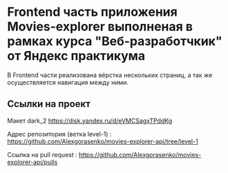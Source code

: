 # Frontend часть приложения Movies-explorer выполненая в рамках курса "Веб-разработчкик" от Яндекс практикума

В Frontend части реализована вёрстка нескольких страниц, а так же осуществляется навигация между ними.


## Ссылки на проект

Макет dark_2 https://disk.yandex.ru/d/eVMCSagxTPddKg

Адрес репозитория (ветка level-1) : https://github.com/Alexgorasenko/movies-explorer-api/tree/level-1

Ссылка на pull request : https://github.com/Alexgorasenko/movies-explorer-api/pulls

